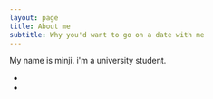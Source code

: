 ```yaml
---
layout: page
title: About me
subtitle: Why you'd want to go on a date with me
---
```


My name is minji. i'm a university student.

- 
- 
